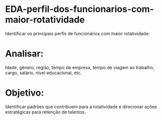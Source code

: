 # EDA-perfil-dos-funcionarios-com-maior-rotatividade

Identificar os principais perfis de funcionários com maior rotatividade:

# Analisar: 
Idade, gênero, região, tempo de empresa, tempo de viagem ao trabalho, cargo, salário, nível educacional, etc.
# Objetivo: 
Identificar padrões que contribuem para a rotatividade e direcionar ações estratégicas para retenção de talentos.
